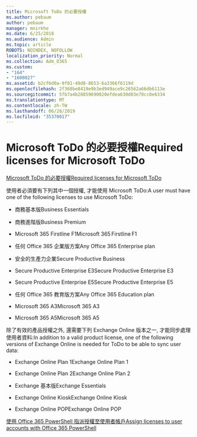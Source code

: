 ```yaml
---
title: Microsoft ToDo 的必要授權
ms.author: pebaum
author: pebaum
manager: mnirkhe
ms.date: 6/25/2018
ms.audience: Admin
ms.topic: article
ROBOTS: NOINDEX, NOFOLLOW
localization_priority: Normal
ms.collection: Adm_O365
ms.custom:
- "164"
- "1600027"
ms.assetid: b2cf6d0a-9f01-49d8-8653-6a3366f6119d
ms.openlocfilehash: 2f368be8419e9b3ed949ace9c26562a66db6113e
ms.sourcegitcommit: 5fb7a4b28859690020efdea630d03e70cc0e6334
ms.translationtype: MT
ms.contentlocale: zh-TW
ms.lasthandoff: 06/28/2019
ms.locfileid: "35370017"
---
```

# <a name="required-licenses-for-microsoft-todo"></a><span data-ttu-id="eb182-102">Microsoft ToDo 的必要授權</span><span class="sxs-lookup"><span data-stu-id="eb182-102">Required licenses for Microsoft ToDo</span></span>

[<span data-ttu-id="eb182-103">Microsoft ToDo 的必要授權</span><span class="sxs-lookup"><span data-stu-id="eb182-103">Required licenses for Microsoft ToDo</span></span>](https://support.office.com/article/381e9d1b-c500-49b5-973e-890fd86528d7.aspx)
  
<span data-ttu-id="eb182-104">使用者必須要有下列其中一個授權, 才能使用 Microsoft ToDo:</span><span class="sxs-lookup"><span data-stu-id="eb182-104">A user must have one of the following licenses to use Microsoft ToDo:</span></span>
  
- <span data-ttu-id="eb182-105">商務基本版</span><span class="sxs-lookup"><span data-stu-id="eb182-105">Business Essentials</span></span>

- <span data-ttu-id="eb182-106">商務進階版</span><span class="sxs-lookup"><span data-stu-id="eb182-106">Business Premium</span></span>

- <span data-ttu-id="eb182-107">Microsoft 365 Firstline F1</span><span class="sxs-lookup"><span data-stu-id="eb182-107">Microsoft 365 Firstline F1</span></span>

- <span data-ttu-id="eb182-108">任何 Office 365 企業版方案</span><span class="sxs-lookup"><span data-stu-id="eb182-108">Any Office 365 Enterprise plan</span></span>

- <span data-ttu-id="eb182-109">安全的生產力企業</span><span class="sxs-lookup"><span data-stu-id="eb182-109">Secure Productive Business</span></span>

- <span data-ttu-id="eb182-110">Secure Productive Enterprise E3</span><span class="sxs-lookup"><span data-stu-id="eb182-110">Secure Productive Enterprise E3</span></span>

- <span data-ttu-id="eb182-111">Secure Productive Enterprise E5</span><span class="sxs-lookup"><span data-stu-id="eb182-111">Secure Productive Enterprise E5</span></span>

- <span data-ttu-id="eb182-112">任何 Office 365 教育版方案</span><span class="sxs-lookup"><span data-stu-id="eb182-112">Any Office 365 Education plan</span></span>

- <span data-ttu-id="eb182-113">Microsoft 365 A3</span><span class="sxs-lookup"><span data-stu-id="eb182-113">Microsoft 365 A3</span></span>

- <span data-ttu-id="eb182-114">Microsoft 365 A5</span><span class="sxs-lookup"><span data-stu-id="eb182-114">Microsoft 365 A5</span></span>

<span data-ttu-id="eb182-115">除了有效的產品授權之外, 還需要下列 Exchange Online 版本之一, 才能同步處理使用者資料:</span><span class="sxs-lookup"><span data-stu-id="eb182-115">In addition to a valid product license, one of the following versions of Exchange Online is needed for ToDo to be able to sync user data:</span></span>
  
- <span data-ttu-id="eb182-116">Exchange Online Plan 1</span><span class="sxs-lookup"><span data-stu-id="eb182-116">Exchange Online Plan 1</span></span>

- <span data-ttu-id="eb182-117">Exchange Online Plan 2</span><span class="sxs-lookup"><span data-stu-id="eb182-117">Exchange Online Plan 2</span></span>

- <span data-ttu-id="eb182-118">Exchange 基本版</span><span class="sxs-lookup"><span data-stu-id="eb182-118">Exchange Essentials</span></span>

- <span data-ttu-id="eb182-119">Exchange Online Kiosk</span><span class="sxs-lookup"><span data-stu-id="eb182-119">Exchange Online Kiosk</span></span>

- <span data-ttu-id="eb182-120">Exchange Online POP</span><span class="sxs-lookup"><span data-stu-id="eb182-120">Exchange Online POP</span></span>

[<span data-ttu-id="eb182-121">使用 Office 365 PowerShell 指派授權至使用者帳戶</span><span class="sxs-lookup"><span data-stu-id="eb182-121">Assign licenses to user accounts with Office 365 PowerShell</span></span>](https://docs.microsoft.com/office365/enterprise/powershell/assign-licenses-to-user-accounts-with-office-365-powershell )
  